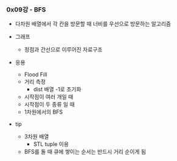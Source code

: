 ### 0x09강 - BFS

- 다차원 배열에서 각 칸을 방문할 때 너비를 우선으로 방문하는 알고리즘

- 그래프
    - 정점과 간선으로 이루어진 자료구조

- 응용
    - Flood Fill
    - 거리 측정
        - dist 배열 -1로 초기화
    - 시작점이 여러 개일 때
    - 시작점이 두 종류 일 때
    - 1차원에서의 BFS

- tip
    - 3차원 배열
        - STL tuple 이용
    - BFS를 돌 때 큐에 쌓이는 순서는 반드시 거리 순이게 됨
